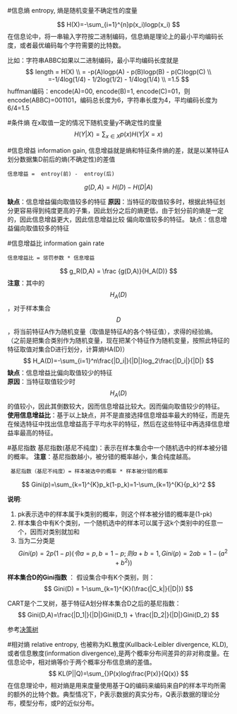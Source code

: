 #信息熵
entropy, 熵是随机变量不确定性的度量

$$
H(X)=-\sum_{i=1}^{n}p(x_i)logp(x_i)
$$
在信息论中，将一串输入字符按二进制编码，信息熵是理论上的最小平均编码长度，或者最优编码每个字符需要的比特数。

比如：字符串ABBC如果以二进制编码，最小平均编码长度就是
$$
length = H(X) \\
  = -p(A)logp(A) - p(B)logp(B) - p(C)logp(C) \\
  =-1/4log(1/4) - 1/2log(1/2) - 1/4log(1/4) \\
  =1.5
$$
huffman编码：encode(A)=00, encode(B)=1, encode(C)=01，则encode(ABBC)=001101，编码总长度为6，字符串长度为4，平均编码长度为6/4=1.5


#条件熵
在x取值一定的情况下随机变量y不确定性的度量
$$
H(Y|X) = \sum_{x \in X} p(x)H(Y|X=x)
$$

#信息增益
information gain, 信息增益就是熵和特征条件熵的差，就是以某特征A划分数据集D前后的熵(不确定性)的差值
 
    信息增益 =  entroy(前) -  entroy(后)
$$
 g(D,A)= H(D) - H(D|A)
$$


**缺点**：信息增益偏向取值较多的特征
**原因**：当特征的取值较多时，根据此特征划分更容易得到纯度更高的子集，因此划分之后的熵更低，由于划分前的熵是一定的，因此信息增益更大，因此信息增益比较 偏向取值较多的特征。 缺点：信息增益偏向取值较多的特征
 

#信息增益比
information gain rate

    信息增益比 = 惩罚参数 * 信息增益
$$
 g_R(D,A) = \frac {g(D,A)}{H_A(D)} 
$$
**注意**：其中的$$H_A(D)$$，对于样本集合$$D$$，将当前特征A作为随机变量（取值是特征A的各个特征值），求得的经验熵。
（之前是把集合类别作为随机变量，现在把某个特征作为随机变量，按照此特征的特征取值对集合D进行划分，计算熵HA(D)）
$$
H_A(D)=-\sum_{i=1}^n\frac{|D_i|}{|D|}log_2\frac{|D_i|}{|D|}
$$
**缺点**：信息增益比偏向取值较少的特征   
**原因**：当特征取值较少时$$H_A(D)$$的值较小，因此其倒数较大，因而信息增益比较大。因而偏向取值较少的特征。
**使用信息增益比**：基于以上缺点，并不是直接选择信息增益率最大的特征，而是先在候选特征中找出信息增益高于平均水平的特征，然后在这些特征中再选择信息增益率最高的特征。


#基尼指数
基尼指数(基尼不纯度)：表示在样本集合中一个随机选中的样本被分错的概率。
**注意**：基尼指数越小，被分错的概率越小，集合纯度越高。

     基尼指数（基尼不纯度）= 样本被选中的概率 * 样本被分错的概率
$$
Gini(p)=\sum_{k=1}^{K}p_k(1-p_k)=1-\sum_{k=1}^{K}{p_k}^2
$$     

**说明**:

1. pk表示选中的样本属于k类别的概率，则这个样本被分错的概率是(1-pk)
2. 样本集合中有K个类别，一个随机选中的样本可以属于这k个类别中的任意一个，因而对类别就加和
3. 当为二分类是
$$Gini(p) = 2p(1-p) 
  (令a=p,b=1-p; 则a+b=1, Gini(p)=2ab = 1 - (a^2 + b^2))
$$

**样本集合D的Gini指数** ： 假设集合中有K个类别，则：
$$
Gini(D) = 1-\sum_{k=1}^{K}(\frac{|C_k|}{|D|})
$$

CART是个二叉树，基于特征A划分样本集合D之后的基尼指数：
$$
Gini(D,A)=\frac{|D_1|}{|D|}Gini(D_1) + \frac{|D_2|}{|D|}Gini(D_2)
$$




参考[决策树](https://www.cnblogs.com/muzixi/p/6566803.html)


#相对熵
relative entropy, 也被称为KL散度(Kullback-Leibler divergence, KLD),或者信息散度(information divergence),是两个概率分布间差异的非对称度量。在信息论中，相对熵等价于两个概率分布信息熵的差值。
$$
KL(P||Q)=\sum_{}P(x)log\frac{P(x)}{Q(x)}
$$
在信息理论中，相对熵是用来度量使用基于Q的编码来编码来自P的样本平均所需的额外的比特个数。典型情况下，P表示数据的真实分布，Q表示数据的理论分布，模型分布，或P的近似分布。


    